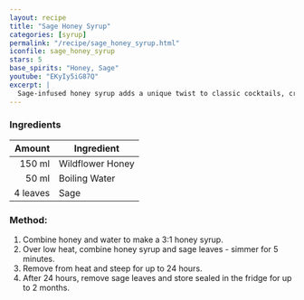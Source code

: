```yaml
---
layout: recipe
title: "Sage Honey Syrup"
categories: [syrup]
permalink: "/recipe/sage_honey_syrup.html"
iconfile: sage_honey_syrup
stars: 5
base_spirits: "Honey, Sage"
youtube: "EKyIy5iG87Q"
excerpt: |
  Sage-infused honey syrup adds a unique twist to classic cocktails, creating a warm and comforting drink.
---
```


### Ingredients

|   Amount | Ingredient       |
| -------: | ---------------- |
|   150 ml | Wildflower Honey |
|    50 ml | Boiling Water    |
| 4 leaves | Sage             |

### Method:

1. Combine honey and water to make a 3:1 honey syrup.
2. Over low heat, combine honey syrup and sage leaves - simmer for 5 minutes.
3. Remove from heat and steep for up to 24 hours.
4. After 24 hours, remove sage leaves and store sealed in the fridge for up to 2 months.
